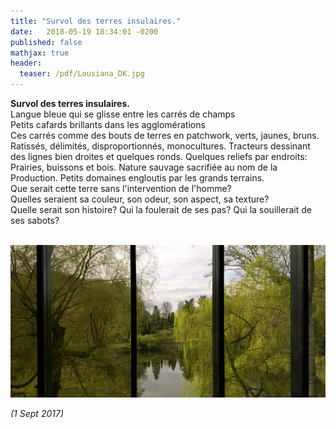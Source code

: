 ```yaml
---
title: "Survol des terres insulaires."
date:   2018-05-19 18:34:01 -0200
published: false
mathjax: true
header:
  teaser: /pdf/Lousiana_DK.jpg
---
```


<strong> Survol des terres insulaires. </strong><br>
Langue bleue qui se glisse entre les carrés de champs <br>
Petits cafards brillants dans les agglomérations <br>
Ces carrés comme des bouts de terres en patchwork, verts, jaunes, bruns. Ratissés, délimités, disproportionnés, monocultures. Tracteurs dessinant des lignes bien droites et quelques ronds.
Quelques reliefs par endroits: Prairies, buissons et bois. Nature sauvage sacrifiée au nom de la Production. Petits domaines engloutis par les grands terrains. <br>
Que serait cette terre sans l'intervention de l'homme? <br>
Quelles seraient sa couleur, son odeur, son aspect, sa texture? <br>
Quelle serait son histoire? Qui la foulerait de ses pas? Qui la souillerait de ses sabots? <br>
<br>

![Picture_Compo1](/pdf/Lousiana_DK.jpg)

*(1 Sept 2017)*
